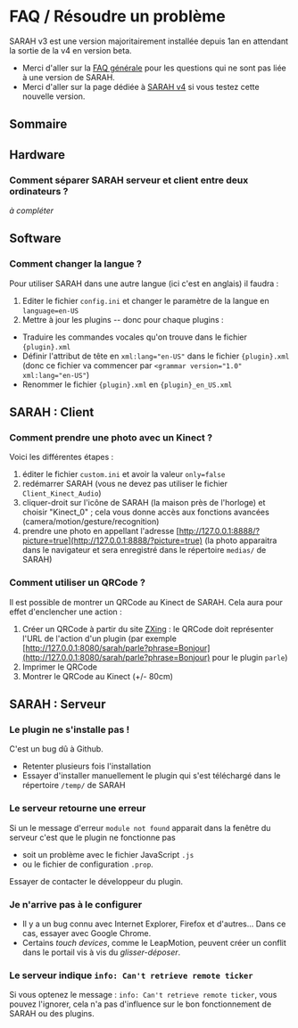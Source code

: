 # FAQ / Résoudre un problème

SARAH v3 est une version majoritairement installée depuis 1an en attendant la sortie de la v4 en version beta.

- Merci d'aller sur la [FAQ générale](faq) pour les questions qui ne sont pas liée à une version de SARAH.
- Merci d'aller sur la page dédiée à [SARAH v4](faq_v4) si vous testez cette nouvelle version.

## Sommaire


## Hardware

### Comment séparer SARAH serveur et client entre deux ordinateurs ?

_à compléter_

## Software

### Comment changer la langue ?

Pour utiliser SARAH dans une autre langue (ici c'est en anglais) il faudra : 

1. Editer le fichier `config.ini` et changer le paramètre de la langue en `language=en-US`  
2. Mettre à jour les plugins -- donc pour chaque plugins :
  + Traduire les commandes vocales qu'on trouve dans le fichier `{plugin}.xml` 
  + Définir l'attribut de tête en `xml:lang="en-US"` dans le fichier `{plugin}.xml` (donc ce fichier va commencer par `<grammar version="1.0" xml:lang="en-US"`)
  + Renommer le fichier `{plugin}.xml` en `{plugin}_en_US.xml`



## SARAH : Client

### Comment prendre une photo avec un Kinect ?

Voici les différentes étapes :  

1. éditer le fichier `custom.ini` et avoir la valeur `only=false`  
2. redémarrer SARAH (vous ne devez pas utiliser le fichier `Client_Kinect_Audio`)  
3. cliquer-droit sur l'icône de SARAH (la maison près de l'horloge) et choisir "Kinect_0" ; cela vous donne accès aux fonctions avancées (camera/motion/gesture/recognition)
4. prendre une photo en appellant l'adresse [http://127.0.0.1:8888/?picture=true](http://127.0.0.1:8888/?picture=true) (la photo apparaitra dans le navigateur et sera enregistré dans le répertoire `medias/` de SARAH)


### Comment utiliser un QRCode ?

Il est possible de montrer un QRCode au Kinect de SARAH. Cela aura pour effet d'enclencher une action :

1. Créer un QRCode à partir du site [ZXing](http://zxing.appspot.com/generator) : le QRCode doit représenter l'URL de l'action d'un plugin (par exemple [http://127.0.0.1:8080/sarah/parle?phrase=Bonjour](http://127.0.0.1:8080/sarah/parle?phrase=Bonjour) pour le plugin `parle`)  
2. Imprimer le QRCode  
3. Montrer le QRCode au Kinect (+/- 80cm)


## SARAH : Serveur

### Le plugin ne s'installe pas !

C'est un bug dû à Github.

- Retenter plusieurs fois l'installation
- Essayer d'installer manuellement le plugin qui s'est téléchargé dans le répertoire `/temp/` de SARAH

### Le serveur retourne une erreur

Si un le message d'erreur `module not found` apparait dans la fenêtre du serveur c'est que le plugin ne fonctionne pas 
- soit un problème avec le fichier JavaScript `.js` 
- ou le fichier de configuration `.prop`. 

Essayer de contacter le développeur du plugin.

### Je n'arrive pas à le configurer

- Il y a un bug connu avec Internet Explorer, Firefox et d'autres... Dans ce cas, essayer avec Google Chrome.
- Certains _touch devices_, comme le LeapMotion, peuvent créer un conflit dans le portail vis à vis du _glisser-déposer_.

### Le serveur indique `info: Can't retrieve remote ticker`

Si vous optenez le message : `info: Can't retrieve remote ticker`, vous pouvez l'ignorer, cela n'a pas d'influence sur le bon fonctionnement de SARAH ou des plugins.


